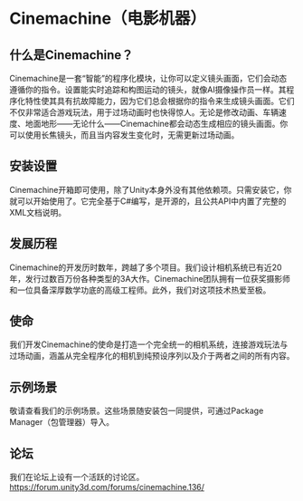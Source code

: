 # Cinemachine（电影机器）

## 什么是Cinemachine？
Cinemachine是一套“智能”的程序化模块，让你可以定义镜头画面，它们会动态遵循你的指令。设置能实时追踪和构图运动的镜头，就像AI摄像操作员一样。其程序化特性使其具有抗故障能力，因为它们总会根据你的指令来生成镜头画面。它们不仅非常适合游戏玩法，用于过场动画时也快得惊人。无论是修改动画、车辆速度、地面地形——无论什么——Cinemachine都会动态生成相应的镜头画面。你可以使用长焦镜头，而且当内容发生变化时，无需更新过场动画。

## 安装设置
Cinemachine开箱即可使用，除了Unity本身外没有其他依赖项。只需安装它，你就可以开始使用了。它完全基于C#编写，是开源的，且公共API中内置了完整的XML文档说明。

## 发展历程
Cinemachine的开发历时数年，跨越了多个项目。我们设计相机系统已有近20年，发行过数百万份各种类型的3A大作。Cinemachine团队拥有一位获奖摄影师和一位具备深厚数学功底的高级工程师。此外，我们对这项技术热爱至极。

## 使命
我们开发Cinemachine的使命是打造一个完全统一的相机系统，连接游戏玩法与过场动画，涵盖从完全程序化的相机到纯预设序列以及介于两者之间的所有内容。

## 示例场景
敬请查看我们的示例场景。这些场景随安装包一同提供，可通过Package Manager（包管理器）导入。

## 论坛
我们在论坛上设有一个活跃的讨论区。
https://forum.unity3d.com/forums/cinemachine.136/